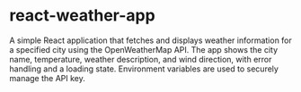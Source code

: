 # react-weather-app
A simple React application that fetches and displays weather information for a specified city using the OpenWeatherMap API. The app shows the city name, temperature, weather description, and wind direction, with error handling and a loading state. Environment variables are used to securely manage the API key.
